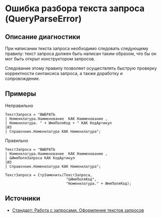 # Ошибка разбора текста запроса (QueryParseError)

<!-- Блоки выше заполняются автоматически, не трогать -->
## Описание диагностики
<!-- Описание диагностики заполняется вручную. Необходимо понятным языком описать смысл и схему работу -->

При написании текста запроса необходимо следовать следующему правилу: текст запроса должен быть написан таким образом, что бы он мог быть открыт конструктором запросов.

Следование этому правилу позволяет осуществлять быструю проверку корректности синтаксиса запроса, а также доработку и сопровождение. 

## Примеры
<!-- В данном разделе приводятся примеры, на которые диагностика срабатывает, а также можно привести пример, как можно исправить ситуацию -->

Неправильно

```bsl
ТекстЗапроса = "ВЫБРАТЬ
| Номенклатура.Наименование  КАК Наименование ,
| Номенклатура. " + ИмяПоляКод + " КАК КодАртикул
|ИЗ
| Справочник.Номенклатура КАК Номенклатура";
```

Правильно

```bsl
ТекстЗапроса = "ВЫБРАТЬ
| Номенклатура.Наименование  КАК Наименование ,
| &ИмяПоляЗапроса КАК КодАртикул
|ИЗ
| Справочник.Номенклатура КАК Номенклатура";

ТекстЗапроса = СтрЗаменить(ТекстЗапроса, 
                            "&ИмяПоляКод", 
                            "Номенклатура." + ИмяПоляКод);
```

## Источники
<!-- Необходимо указывать ссылки на все источники, из которых почерпнута информация для создания диагностики -->
<!-- Примеры источников

* Источник: [Стандарт: Тексты модулей](https://its.1c.ru/db/v8std#content:456:hdoc)
* Полезная информация: [Отказ от использования модальных окон](https://its.1c.ru/db/metod8dev#content:5272:hdoc)
* Источник: [Cognitive complexity, ver. 1.4](https://www.sonarsource.com/docs/CognitiveComplexity.pdf) -->

* [Стандарт: Работа с запросами. Оформление текстов запросов](https://its.1c.ru/db/v8std#content:437:hdoc)
